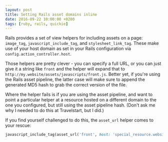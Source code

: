 ```yaml
---
layout: post
title: Setting Rails asset domains inline
date: 2016-09-22 10:00:00 +0200
tags: [ruby, rails, quickie]
---
```

Rails provides a set of view helpers for including assets on a page: `image_tag`, `javascript_include_tag`, and `stylesheet_link_tag`. These make use of your host domain as set in your Rails configuration via `config.action_controller.host`.

Those helpers are pretty clever - you can specify a full URL, or you can just give it a string like `front` and the helper will expand that to `http://my.website/assets/javascripts/front.js`. Better yet, if you're using the Rails asset pipeline, the latter case will make sure to append the generated MD5 hash to grab the correct version of the file.

Where the helper fails is if you are using the asset pipeline, and want to point a particular helper at a resource hosted on a different domain to the one you configured, but still using the asset pipeline hash. (Don't ask me why I needed to do this at Travelstart, but I did.)

If you find yourself challenged to do this, the `asset_url` helper comes to your rescue:

```ruby
javascript_include_tag(asset_url('front', host: 'special_resource.website'))
```
